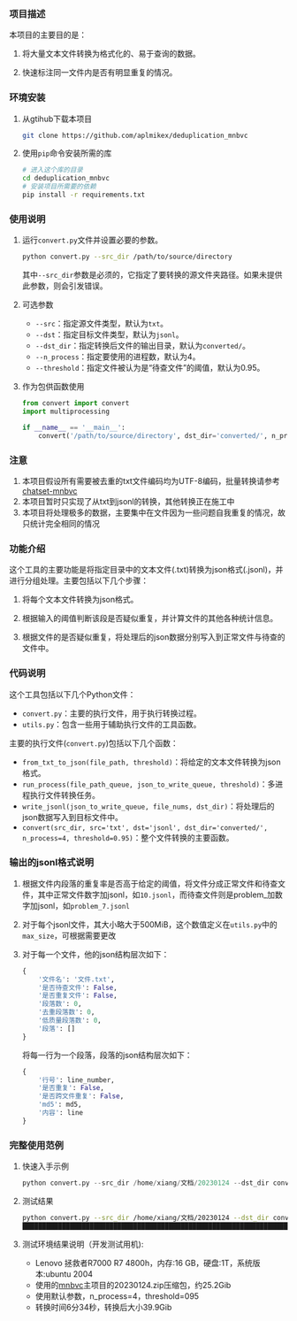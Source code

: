 ### 项目描述
本项目的主要目的是：

1. 将大量文本文件转换为格式化的、易于查询的数据。

2. 快速标注同一文件内是否有明显重复的情况。



### 环境安装

1. 从gtihub下载本项目

    ```bash
    git clone https://github.com/aplmikex/deduplication_mnbvc
    ```

2. 使用`pip`命令安装所需的库

    ```bash
    # 进入这个库的目录
    cd deduplication_mnbvc
    # 安装项目所需要的依赖
    pip install -r requirements.txt
    ```



### 使用说明

1. 运行`convert.py`文件并设置必要的参数。

    ```bash
    python convert.py --src_dir /path/to/source/directory
    ```

    其中`--src_dir`参数是必须的，它指定了要转换的源文件夹路径。如果未提供此参数，则会引发错误。

2. 可选参数

    - `--src`：指定源文件类型，默认为`txt`。
    - `--dst`：指定目标文件类型，默认为`jsonl`。
    - `--dst_dir`：指定转换后文件的输出目录，默认为`converted/`。
    - `--n_process`：指定要使用的进程数，默认为4。
    - `--threshold`：指定文件被认为是“待查文件”的阈值，默认为0.95。

3. 作为包供函数使用

    ```python
    from convert import convert
    import multiprocessing
    
    if __name__ == '__main__':
        convert('/path/to/source/directory', dst_dir='converted/', n_process=multiprocessing.cpu_count()-1)
    ```



### 注意

1. 本项目假设所有需要被去重的txt文件编码均为UTF-8编码，批量转换请参考[chatset-mnbvc](https://github.com/alanshi/charset_mnbvc)
2. 本项目暂时只实现了从txt到jsonl的转换，其他转换正在施工中
2. 本项目将处理极多的数据，主要集中在文件因为一些问题自我重复的情况，故只统计完全相同的情况



### 功能介绍

这个工具的主要功能是将指定目录中的文本文件(.txt)转换为json格式(.jsonl)，并进行分组处理。主要包括以下几个步骤：

1. 将每个文本文件转换为json格式。

2. 根据输入的阈值判断该段是否疑似重复，并计算文件的其他各种统计信息。

4. 根据文件的是否疑似重复，将处理后的json数据分别写入到正常文件与待查的文件中。

    

### 代码说明

这个工具包括以下几个Python文件：

- `convert.py`：主要的执行文件，用于执行转换过程。
- `utils.py`：包含一些用于辅助执行文件的工具函数。

主要的执行文件(`convert.py`)包括以下几个函数：

- `from_txt_to_json(file_path, threshold)`：将给定的文本文件转换为json格式。
- `run_process(file_path_queue, json_to_write_queue, threshold)`：多进程执行文件转换任务。
- `write_jsonl(json_to_write_queue, file_nums, dst_dir)`：将处理后的json数据写入到目标文件中。
- `convert(src_dir, src='txt', dst='jsonl', dst_dir='converted/', n_process=4, threshold=0.95)`：整个文件转换的主要函数。



### 输出的jsonl格式说明

1. 根据文件内段落的重复率是否高于给定的阈值，将文件分成正常文件和待查文件，其中正常文件数字加jsonl，如`10.jsonl`，而待查文件则是problem_加数字加jsonl，如`problem_7.jsonl`

2. 对于每个jsonl文件，其大小略大于500MiB，这个数值定义在`utils.py`中的`max_size`，可根据需要更改

3. 对于每一个文件，他的json结构层次如下：

    ```python
    {
        '文件名': '文件.txt',
        '是否待查文件': False,
        '是否重复文件': False,
        '段落数': 0,
        '去重段落数': 0,
        '低质量段落数': 0,
        '段落': []
    }
    ```

    将每一行为一个段落，段落的json结构层次如下：

    ```python
    {
        '行号': line_number,
        '是否重复': False,
        '是否跨文件重复': False,
        'md5': md5,
        '内容': line
    }
    ```

    



### 完整使用范例

1. 快速入手示例

    ```python
    python convert.py --src_dir /home/xiang/文档/20230124 --dst_dir converted/ --n_process 4 --threshold 0.95
    ```
    
2. 测试结果

    ```bash
    python convert.py --src_dir /home/xiang/文档/20230124 --dst_dir converted/ --n_process 4 --threshold 0.95
    █████████████████████████████████████████████████████████████████████████████████████████████████████████████████████████████████████████| 34674/34674 [06:34<00:00, 87.97it/s]
    ```

3. 测试环境结果说明（开发测试用机):
    - Lenovo 拯救者R7000 R7 4800h，内存:16 GB，硬盘:1T，系统版本:ubuntu 2004
    - 使用的[mnbvc](https://github.com/esbatmop/MNBVC)主项目的20230124.zip压缩包，约25.2Gib
    - 使用默认参数，n_process=4，threshold=095
    - 转换时间6分34秒，转换后大小39.9Gib

